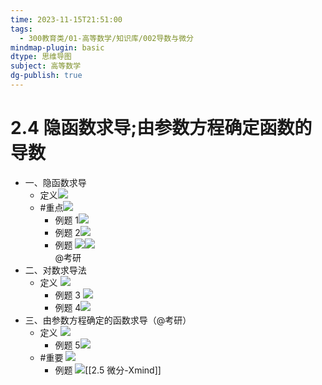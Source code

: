 ```yaml
---
time: 2023-11-15T21:51:00
tags:
  - 300教育类/01-高等数学/知识库/002导数与微分
mindmap-plugin: basic
dtype: 思维导图
subject: 高等数学
dg-publish: true
---
```

# 2.4 隐函数求导;由参数方程确定函数的导数
- 一、隐函数求导  
    - 定义![](https://api2.mubu.com/v3/document_image/ae6551a4-9047-4c55-9f72-f4eb0adce21a-26626835.jpg)  
    - #重点![](https://api2.mubu.com/v3/document_image/afecd441-9445-4e27-b088-6f09807be41f-26626835.jpg)  
        - 例题 1![](https://api2.mubu.com/v3/document_image/a0e93333-e282-4495-a401-d100da05349f-26626835.jpg)  
        - 例题 2![](https://api2.mubu.com/v3/document_image/cbd6cee9-4c50-435e-8514-d5b98e24c2bf-26626835.jpg)  
        - 例题 ![](https://api2.mubu.com/v3/document_image/5eba53a3-71c7-40d7-9599-7cbdfc70cc1a-26626835.jpg)![](https://api2.mubu.com/v3/document_image/8757d3a1-09f0-4186-9117-f8a706e120ec-26626835.jpg)  
            @考研
- 二、对数求导法  
    - 定义 ![](https://api2.mubu.com/v3/document_image/82cbe821-20e9-46e9-a2fa-79b5e714abf5-26626835.jpg)  
        - 例题 3 ![](https://api2.mubu.com/v3/document_image/17f7a724-a82b-42d1-bc59-3bc329545d8d-26626835.jpg)  
        - 例题 4![](https://api2.mubu.com/v3/document_image/5d624239-124c-4d6f-bf9c-4f8346e3bbee-26626835.jpg)  
- 三、由参数方程确定的函数求导（@考研）  
    - 定义 ![](https://api2.mubu.com/v3/document_image/e2e8dcd6-8bd9-4d44-8f5e-d992b5f26635-26626835.jpg)  
        - 例题 5![](https://api2.mubu.com/v3/document_image/614389a5-9bba-4bcb-b17d-cb5071935697-26626835.jpg)  
    - #重要 ![](https://api2.mubu.com/v3/document_image/4b7ed65a-9ed0-4384-b448-ae75b3963ec9-26626835.jpg)  
        - 例题 ![](https://api2.mubu.com/v3/document_image/e2799f7e-6fdc-4391-8fb1-50dab1a5fe88-26626835.jpg)[[2.5 微分-Xmind]]